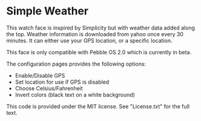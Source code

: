 Simple Weather
===================

This watch face is inspired by Simplicity but with weather data added along the top. Weather information is downloaded from yahoo once every 30 minutes. It can either use your GPS location, or a specific location.

This face is only compatible with Pebble OS 2.0 which is currently in beta.

The configuration pages provides the following options:
- Enable/Disable GPS
- Set location for use if GPS is disabled
- Choose Celsius/Fahrenheit
- Invert colors (black text on a white background)

This code is provided under the MIT license. See "License.txt" for the full text.
